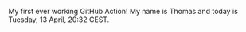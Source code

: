 My first ever working GitHub Action!
My name is Thomas and today is Tuesday, 13 April, 20:32 CEST. 
